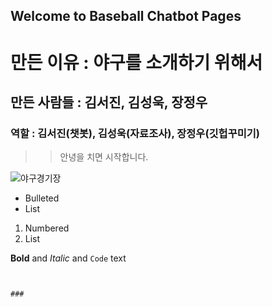 ## Welcome to Baseball Chatbot Pages




# 만든 이유 : 야구를 소개하기 위해서
## 만든 사람들 : 김서진, 김성욱, 장정우
### 역할 : 김서진(챗봇), 김성욱(자료조사), 장정우(깃헙꾸미기)

>>안녕을 치면 시작합니다.

![야구경기장](https://cdn.pixabay.com/photo/2016/01/19/15/05/baseball-field-1149153__340.jpg)

- Bulleted
- List

1. Numbered
2. List

**Bold** and _Italic_ and `Code` text


```


### 



